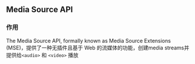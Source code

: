 ## Media Source API
### 作用
The Media Source API, formally known as Media Source Extensions (MSE)，提供了一种无插件且基于 Web 的流媒体的功能，创建media streams并提供给`<audio>` 和 `<video>` 播放
